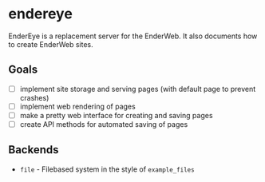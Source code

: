 # endereye #

EnderEye is a replacement server for the EnderWeb. It also documents how to create EnderWeb sites.

## Goals ##

 - [ ] implement site storage and serving pages (with default page to prevent crashes)
 - [ ] implement web rendering of pages
 - [ ] make a pretty web interface for creating and saving pages
 - [ ] create API methods for automated saving of pages

## Backends ##

 - `file` - Filebased system in the style of `example_files`
